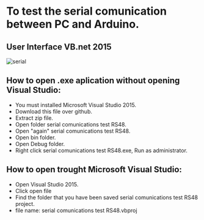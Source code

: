 # To test the serial comunication between PC and Arduino.

User Interface VB.net 2015
---

![serial](https://user-images.githubusercontent.com/38030453/47060128-821e8b80-d1f6-11e8-8ebb-6f7466a076db.JPG)

How to open .exe aplication without opening Visual Studio:
---
- You must installed Microsoft Visual Studio 2015.
- Download this file over github.
- Extract zip file.
- Open folder serial comunications test RS48.
- Open "again" serial comunications test RS48.
- Open bin folder.
- Open Debug folder.
- Right click serial comunications test RS48.exe, Run as administrator.

How to open trought Microsoft Visual Studio:
---
- Open Visual Studio 2015.
- Click open file
- Find the folder that you have been saved serial comunications test RS48 project.
- file name: serial comunications test RS48.vbproj

